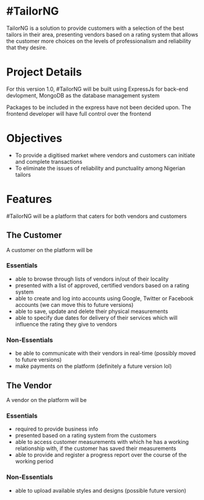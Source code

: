 # #TailorNG

TailorNG is a solution to provide customers with a selection of the best tailors in their area, presenting vendors based on a rating system that allows the customer more choices on the levels of professionalism and reliability that they desire.

# Project Details
For this version 1.0, #TailorNG will be built using ExpressJs for back-end devlopment, MongoDB as the database management system

Packages to be included in the express have not been decided upon.
The frontend developer will have full control over the frontend

# Objectives
- To provide a digitised market where vendors and customers can initiate and complete transactions
- To eliminate the issues of reliability and punctuality among Nigerian tailors

# Features
#TailorNG will be a platform that caters for both vendors and customers

## The Customer
A customer on the platform will be

### Essentials
- able to browse through lists of vendors in/out of their locality
- presented with a list of approved, certified vendors based on a rating system
- able to create and log into accounts using Google, Twitter or Facebook accounts (we can move this to future versions)
- able to save, update and delete their physical measurements
- able to specify due dates for delivery of their services which will influence the rating they give to vendors

### Non-Essentials

- be able to communicate with their vendors in real-time (possibly moved to future versions)
- make payments on the platform (definitely a future version lol)


## The Vendor
A vendor on the platform will be

### Essentials
- required to provide business info
- presented based on a rating system from the customers
- able to access customer measurements with which he has a working relationship with, if the customer has saved their measurements
- able to provide and register a progress report over the course of the working period
  
### Non-Essentials
- able to upload available styles and designs (possible future version)

